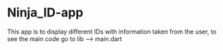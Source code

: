 # Ninja_ID-app
This app is to display different IDs with information taken from the user, to see the main code go to lib --> main.dart
